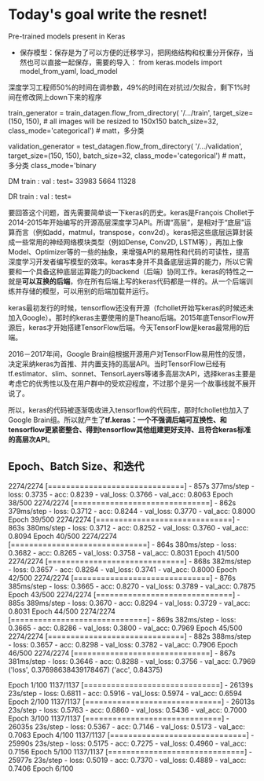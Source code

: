 # Today's goal write the resnet!

Pre-trained models present in Keras

- 保存模型：保存是为了可以方便的迁移学习，把网络结构和权重分开保存，当然也可以直接一起保存，需要的导入： from keras.models import model_from_yaml, load_model 

深度学习工程师50%的时间在调参数，49%的时间在对抗过/欠拟合，剩下1%时间在修改网上down下来的程序





train_generator = train_datagen.flow_from_directory(
        '/.../train', 
        target_size=(150, 150),  # all images will be resized to 150x150
        batch_size=32,
        class_mode='categorical')                       # matt，多分类

validation_generator = test_datagen.flow_from_directory(
        '/.../validation',
        target_size=(150, 150),
        batch_size=32,
        class_mode='categorical')                      # matt，多分类 
        class_mode='binary



DM train : val : test= 33983  5664 11328

DR train : val : test=





要回答这个问题，首先需要简单谈一下keras的历史。keras是François Chollet于2014-2015年开始编写的开源高层深度学习API。所谓“高层”，是相对于“底层”运算而言（例如add，matmul，transpose，conv2d）。keras把这些底层运算封装成一些常用的神经网络模块类型（例如Dense, Conv2D, LSTM等），再加上像Model、Optimizer等的一些的抽象，来增强API的易用性和代码的可读性，提高深度学习开发者编写模型的效率。keras本身并不具备底层运算的能力，所以它需要和一个具备这种底层运算能力的backend（后端）协同工作。keras的特性之一就是**可以互换的后端**，你在所有后端上写的keras代码都是一样的。从一个后端训练并存储的模型，可以用别的后端加载并运行。

keras最初发行的时候，tensorflow还没有开源（fchollet开始写keras的时候还未加入Google）。那时的keras主要使用的是Theano后端。2015年底TensorFlow开源后，keras才开始搭建TensorFlow后端。今天TensorFlow是keras最常用的后端。

2016－2017年间，Google Brain组根据开源用户对TensorFlow易用性的反馈，决定采纳keras为首推、并内置支持的高层API。当时TensorFlow已经有tf.estimator、slim、sonnet、TensorLayers等诸多高层次API，选择keras主要是考虑它的优秀性以及在用户群中的受欢迎程度，不过那个是另一个故事线就不展开说了。

所以，keras的代码被逐渐吸收进入tensorflow的代码库，那时fchollet也加入了Google Brain组。所以就产生了**tf.keras：一个不强调后端可互换性、和tensorflow更紧密整合、得到tensorflow其他组建更好支持、且符合keras标准的高层次API**。



## **Epoch、Batch Size、和迭代**

2274/2274 [==============================] - 857s 377ms/step - loss: 0.3735 - acc: 0.8239 - val_loss: 0.3766 - val_acc: 0.8063
Epoch 38/500
2274/2274 [==============================] - 862s 379ms/step - loss: 0.3712 - acc: 0.8244 - val_loss: 0.3770 - val_acc: 0.8000
Epoch 39/500
2274/2274 [==============================] - 863s 380ms/step - loss: 0.3712 - acc: 0.8252 - val_loss: 0.3760 - val_acc: 0.8094
Epoch 40/500
2274/2274 [==============================] - 864s 380ms/step - loss: 0.3682 - acc: 0.8265 - val_loss: 0.3758 - val_acc: 0.8031
Epoch 41/500
2274/2274 [==============================] - 868s 382ms/step - loss: 0.3657 - acc: 0.8284 - val_loss: 0.3741 - val_acc: 0.8000
Epoch 42/500
2274/2274 [==============================] - 876s 385ms/step - loss: 0.3665 - acc: 0.8270 - val_loss: 0.3789 - val_acc: 0.7875
Epoch 43/500
2274/2274 [==============================] - 885s 389ms/step - loss: 0.3670 - acc: 0.8294 - val_loss: 0.3729 - val_acc: 0.8031
Epoch 44/500
2274/2274 [==============================] - 869s 382ms/step - loss: 0.3665 - acc: 0.8286 - val_loss: 0.3800 - val_acc: 0.7969
Epoch 45/500
2274/2274 [==============================] - 882s 388ms/step - loss: 0.3657 - acc: 0.8298 - val_loss: 0.3782 - val_acc: 0.7906
Epoch 46/500
2274/2274 [==============================] - 867s 381ms/step - loss: 0.3646 - acc: 0.8288 - val_loss: 0.3756 - val_acc: 0.7969
('loss', 0.37698638439178467)
('acc', 0.84375)









Epoch 1/100
1137/1137 [==============================] - 26139s 23s/step - loss: 0.6811 - acc: 0.5916 - val_loss: 0.5974 - val_acc: 0.6594
Epoch 2/100
1137/1137 [==============================] - 26013s 23s/step - loss: 0.5763 - acc: 0.6860 - val_loss: 0.5436 - val_acc: 0.7000
Epoch 3/100
1137/1137 [==============================] - 26035s 23s/step - loss: 0.5367 - acc: 0.7146 - val_loss: 0.5173 - val_acc: 0.7063
Epoch 4/100
1137/1137 [==============================] - 25990s 23s/step - loss: 0.5175 - acc: 0.7275 - val_loss: 0.4960 - val_acc: 0.7156
Epoch 5/100
1137/1137 [==============================] - 25977s 23s/step - loss: 0.5019 - acc: 0.7370 - val_loss: 0.4889 - val_acc: 0.7406
Epoch 6/100

